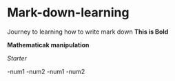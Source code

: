 # Mark-down-learning
Journey to learning how to write mark down
**This is Bold**

__Mathematicak manipulation__

*Starter*

-num1
-num2
 -num1
 -num2
